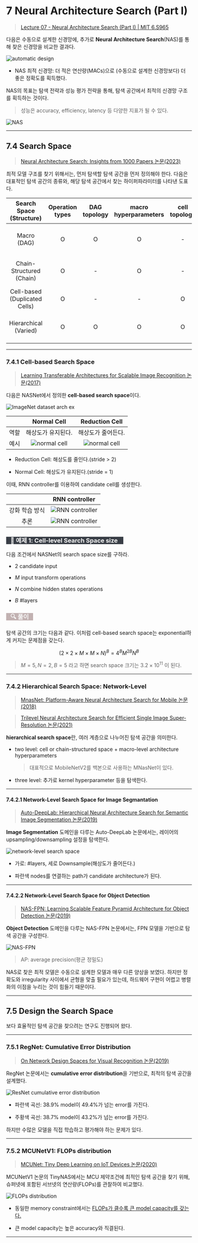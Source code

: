 # 7 Neural Architecture Search (Part I)

> [Lecture 07 - Neural Architecture Search (Part I) | MIT 6.S965](https://www.youtube.com/watch?v=NQj5TkqX48Q)

다음은 수동으로 설계한 신경망에, 추가로 **Neural Architecture Search**(NAS)를 통해 찾은 신경망을 비교한 결과다. 

![automatic design](images/automatic_design.png)

- NAS 최적 신경망: 더 적은 연산량(MACs)으로 (수동으로 설계한 신경망보다) 더 좋은 정확도를 획득했다.

NAS의 목표는 탐색 전략과 성능 평가 전략을 통해, 탐색 공간에서 최적의 신경망 구조를 획득하는 것이다.

> 성능은 accuracy, efficiency, latency 등 다양한 지표가 될 수 있다.

![NAS](images/NAS.png)

---

## 7.4 Search Space

> [Neural Architecture Search: Insights from 1000 Papers 논문(2023)](https://arxiv.org/abs/2301.08727)

최적 모델 구조를 찾기 위해서는, 먼저 탐색할 탐색 공간을 먼저 정의해야 한다. 다음은 대표적인 탐색 공간의 종류와, 해당 탐색 공간에서 찾는 하이퍼파라미터를 나타낸 도표다.

| Search Space<br>(Structure) | Operation types | DAG topology | macro hyperparameters | cell topology | e.g. |
| :---: | :---: | :---: | :---: | :---: | --- |
| Macro<br>(DAG) | O | O | O | - | NASBOT(Kandasamy et al., 2018)<br>EfficientNet(Tan and Le, 2019) |
| Chain-Structured<br>(Chain) | O | - | O | - | MobileNetV2(Sandler et al., 2018)<br>ProxylessNAS(Cai et al, 2019) | 
| Cell-based<br>(Duplicated Cells) | O | - | - | O | DARTS(Liu et al., 2019c) |
| Hierarchical<br>(Varied) | O | O | O | O | MNASNet(Tan et al, 2019)<br>Auto-DeepLab(Liu et al., 2019b) |

---

### 7.4.1 Cell-based Search Space

> [Learning Transferable Architectures for Scalable Image Recognition 논문(2017)](https://arxiv.org/abs/1707.07012)

다음은 NASNet에서 정의한 **cell-based search space**이다.

![ImageNet dataset arch ex](images/classifier_architecture_ex.png)

| | Normal Cell | Reduction Cell |
| :---: | :---: | :---: |
| 역할 | 해상도가 유지된다. | 해상도가 줄어든다. |
| 예시 | ![normal cell](images/NASNet_ex_1.png) | ![normal cell](images/NASNet_ex_2.png) |

- Reduction Cell: 해상도를 줄인다.(stride > 2)

- Normal Cell: 해상도가 유지된다.(stride = 1)

이때, RNN controller를 이용하여 candidate cell를 생성한다. 

| | RNN controller |
| :---: | :---: |
| 강화 학습 방식 | ![RNN controller](images/RNN_controller_1.png) |
| 추론 | ![RNN controller](images/RNN_controller_2.png) |

### <span style='background-color: #393E46; color: #F7F7F7'>&nbsp;&nbsp;&nbsp;📝 예제 1: Cell-level Search Space size &nbsp;&nbsp;&nbsp;</span>

다음 조건에서 NASNet의 search space size를 구하라.

- 2 candidate input

- $M$ input transform operations

- $N$ combine hidden states operations

- $B$ \#layers

### <span style='background-color: #C2B2B2; color: #F7F7F7'>&nbsp;&nbsp;&nbsp;🔍 풀이&nbsp;&nbsp;&nbsp;</span>

탐색 공간의 크기는 다음과 같다. 이처럼 cell-based search space는 exponential하게 커지는 문제점을 갖는다.

$$(2 \times 2 \times M \times M \times N)^{B} = 4^{B}M^{2B}N^{B}$$

> $M=5, N=2, B=5$ 라고 하면 search space 크기는 $3.2 \times 10^{11}$ 이 된다.

---

### 7.4.2 Hierarchical Search Space: Network-Level

> [MnasNet: Platform-Aware Neural Architecture Search for Mobile 논문(2018)](https://arxiv.org/abs/1807.11626)

> [Trilevel Neural Architecture Search for Efficient Single Image Super-Resolution 논문(2021)](https://arxiv.org/abs/2101.06658)

**hierarchical search space**란, 여러 계층으로 나누어진 탐색 공간을 의미한다. 

- two level: cell or chain-structured space + macro-level architecture hyperparameters

  > 대표적으로 MobileNetV2를 백본으로 사용하는 MNasNet이 있다.

- three level: 추가로 kernel hyperparameter 등을 탐색한다.

---

#### 7.4.2.1 Network-Level Search Space for Image Segmantation

> [Auto-DeepLab: Hierarchical Neural Architecture Search for Semantic Image Segmentation 논문(2019)](https://arxiv.org/abs/1901.02985)

**Image Segmentation** 도메인을 다루는 Auto-DeepLab 논문에서는, 레이어의 upsampling/downsampling 설정을 탐색한다.


![network-level search space](images/network-level_search_space_ex.png)

- 가로: \#layers, 세로 Downsample(해상도가 줄어든다.)

- 파란색 nodes를 연결하는 path가 candidate architecture가 된다.

---

#### 7.4.2.2 Network-Level Search Space for Object Detection

> [NAS-FPN: Learning Scalable Feature Pyramid Architecture for Object Detection 논문(2019)](https://arxiv.org/abs/1904.07392)

**Object Detection** 도메인을 다루는 NAS-FPN 논문에서는, FPN 모델을 기반으로 탐색 공간을 구성한다.

![NAS-FPN](images/NAS-FPN.png)

> AP: average precision(평균 정밀도)

NAS로 찾은 최적 모델은 수동으로 설계한 모델과 매우 다른 양상을 보였다. 하지만 정확도와 irregularity 사이에서 균형을 맞출 필요가 있는데, 하드웨어 구현이 어렵고 병렬화의 이점을 누리는 것이 힘들기 때문이다.

---

## 7.5 Design the Search Space

보다 효율적인 탐색 공간을 찾으려는 연구도 진행되어 왔다.

---

### 7.5.1 RegNet: Cumulative Error Distribution

> [On Network Design Spaces for Visual Recognition 논문(2019)](https://arxiv.org/abs/1905.13214)

RegNet 논문에서는 **cumulative error distribution**을 기반으로, 최적의 탐색 공간을 설계했다.

![ResNet cumulative error distribution](images/ResNet_cumulative_error_distribution.png)

- 파란색 곡선: 38.9% model이 49.4%가 넘는 error를 가진다.

- 주황색 곡선: 38.7% model이 43.2%가 넘는 error를 가진다.

하지만 수많은 모델을 직접 학습하고 평가해야 하는 문제가 있다.

---

### 7.5.2 MCUNetV1: FLOPs distribution

> [MCUNet: Tiny Deep Learning on IoT Devices 논문(2020)](https://arxiv.org/abs/2007.10319)

MCUNetV1 논문의 TinyNAS에서는 MCU 제약조건에 최적인 탐색 공간을 찾기 위해, 슈퍼넷에 포함된 서브넷의 연산량(FLOPs)를 관찰하여 비교했다.

![FLOPs distribution](images/FLOPs_and_probability.png)

- 동일한 memory constraint에서는 <U>FLOPs가 클수록 큰 model capacity를 갖는다.</U>

- 큰 model capacity는 높은 accuracy와 직결된다. 


---
